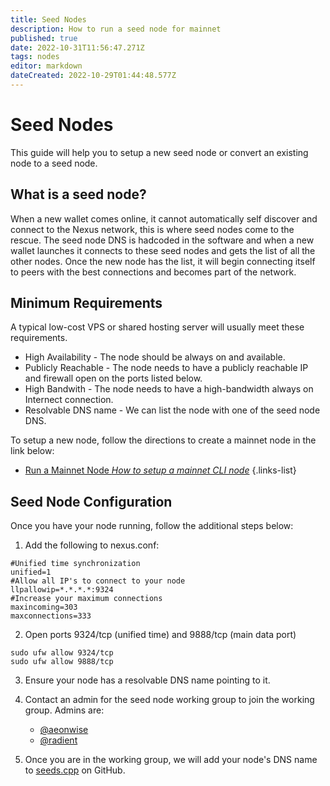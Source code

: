```yaml
---
title: Seed Nodes
description: How to run a seed node for mainnet
published: true
date: 2022-10-31T11:56:47.271Z
tags: nodes
editor: markdown
dateCreated: 2022-10-29T01:44:48.577Z
---
```


# Seed Nodes

This guide will help you to setup a new seed node or convert an existing node to a seed node.

## What is a seed node?
When a new wallet comes online, it cannot automatically self discover and connect to the Nexus network, this is where seed nodes come to the rescue. The seed node DNS is hadcoded in the software and when a new wallet launches it connects to these seed nodes and gets the list of all the other nodes. Once the new node has the list, it will begin connecting itself to peers with the best connections and becomes part of the network.

## Minimum Requirements
A typical low-cost VPS or shared hosting server will usually meet these requirements.

- High Availability - The node should be always on and available.
- Publicly Reachable - The node needs to have a publicly reachable IP and firewall open on the ports listed below.
- High Bandwith - The node needs to have a high-bandwidth always on Internect connection.
- Resolvable DNS name - We can list the node with one of the seed node DNS.
    
To setup a new node, follow the directions to create a mainnet node in the link below: 

- [Run a Mainnet Node *How to setup a mainnet CLI node*](https://wiki.nexus.io/en/mainnet/run-a-mainnet-node)
{.links-list}

## Seed Node Configuration
Once you have your node running, follow the additional steps below:

1.  Add the following to nexus.conf:

```plaintext
#Unified time synchronization
unified=1
#Allow all IP's to connect to your node
llpallowip=*.*.*.*:9324
#Increase your maximum connections
maxincoming=303
maxconnections=333
```
2. Open ports 9324/tcp (unified time) and 9888/tcp (main data port)

```plaintext
sudo ufw allow 9324/tcp
sudo ufw allow 9888/tcp
```

3.  Ensure your node has a resolvable DNS name pointing to it.
4.  Contact an admin for the seed node working group to join the working group. Admins are:
    - <a href="https://t.me/aeonwise" target="_blank">@aeonwise</a>
    - <a href="https://t.me/Radient4751" target="_blank">@radient</a>
   
5.  Once you are in the working group, we will add your node's DNS name to [seeds.cpp](https://github.com/Nexusoft/LLL-TAO/blob/merging/src/LLP/seeds.cpp) on GitHub.